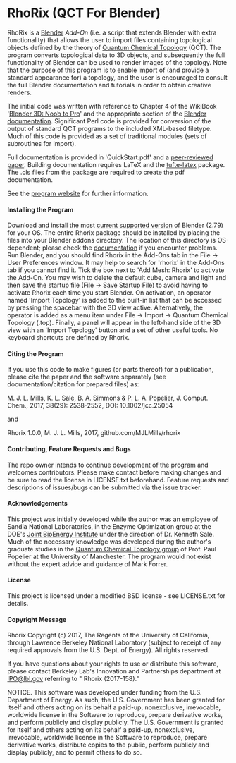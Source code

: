 # RhoRix (QCT For Blender)

RhoRix is a [Blender](http://www.blender.org) *Add-On* (i.e. a script that extends Blender with extra functionality) that allows the user to import files containing topological objects defined by the theory of [Quantum Chemical Topology](http://www.chemistry.mcmaster.ca/bader/) (QCT). The program converts topological data to 3D objects, and subsequently the full functionality of Blender can be used to render images of the topology. Note that the purpose of this program is to enable import of (and provide a standard appearance for) a topology, and the user is encouraged to consult the full Blender documentation and tutorials in order to obtain creative renders.

The initial code was written with reference to Chapter 4 of the WikiBook '[Blender 3D: Noob to Pro](http://en.wikibooks.org/wiki/Blender_3D:_Noob_to_Pro#Table_of_Contents/)' and the appropriate section of the [Blender documentation](https://docs.blender.org/api/2.79/).
Significant Perl code is provided for conversion of the output of standard QCT programs to the included XML-based filetype. Much of this code is provided as a set of traditional modules (sets of subroutines for import).

Full documentation is provided in 'QuickStart.pdf' and a [peer-reviewed paper](https://www.researchgate.net/publication/319407440_Rhorix_An_interface_between_quantum_chemical_topology_and_the_3D_graphics_program_f). Building documentation requires LaTeX and the [tufte-latex](https://github.com/Tufte-LaTeX/tufte-latex) package. The .cls files from the package are required to create the pdf documentation.

See the [program website](http://www.mjohnmills.com/rhorix) for further information.

#### Installing the Program

Download and install the most [current supported version](https://www.blender.org/download/) of Blender (2.79) for your OS.
The entire Rhorix package should be installed by placing the files into your Blender addons directory.
The location of this directory is OS-dependent; please check the [documentation](https://docs.blender.org/manual/en/dev/getting_started/installing/configuration/directories.html) if you encounter problems.
Run Blender, and you should find  Rhorix in the Add-Ons tab in the File -> User Preferences window.
It may help to search for 'rhorix' in the Add-Ons tab if you cannot find it.
Tick the box next to 'Add Mesh: Rhorix' to activate the Add-On.
You may wish to delete the default cube, camera and light and then save the startup file (File -> Save Startup File) to avoid having to activate Rhorix each time you start Blender.
On activation, an operator named 'Import Topology' is added to the built-in list that can be accessed by pressing the spacebar with the 3D view active. 
Alternatively, the operator is added as a menu item under File -> Import -> Quantum Chemical Topology (.top). 
Finally, a panel will appear in the left-hand side of the 3D view with an 'Import Topology' button and a set of other useful tools.
No keyboard shortcuts are defined by Rhorix.

#### Citing the Program

If you use this code to make figures (or parts thereof) for a publication, please cite the paper and the software separately (see documentation/citation for prepared files) as:

M. J. L. Mills, K. L. Sale, B. A. Simmons & P. L. A. Popelier, J. Comput. Chem., 2017, 38(29): 2538-2552, DOI: 10.1002/jcc.25054

and

Rhorix 1.0.0, M. J. L. Mills, 2017, github.com/MJLMills/rhorix

#### Contributing, Feature Requests and Bugs

The repo owner intends to continue development of the program and welcomes contributors. Please make contact before making changes and be sure to read the license in LICENSE.txt beforehand. Feature requests and descriptions of issues/bugs can be submitted via the issue tracker.

#### Acknowledgements

This project was initially developed while the author was an employee of Sandia National Laboratories, in the Enzyme Optimization group at the DOE's [Joint BioEnergy Institute](https://www.jbei.org/) under the direction of Dr. Kenneth Sale. Much of the necessary knowledge was developed during the author's graduate studies in the [Quantum Chemical Topology group](http://www.qct.manchester.ac.uk/) of Prof. Paul Popelier at the University of Manchester. The program would not exist without the expert advice and guidance of Mark Forrer.

#### License

This project is licensed under a modified BSD license - see LICENSE.txt for details.

#### Copyright Message

Rhorix Copyright (c) 2017, The Regents of the University of California, through Lawrence Berkeley National Laboratory (subject to receipt of any required approvals from the U.S. Dept. of Energy).  All rights reserved.
 
If you have questions about your rights to use or distribute this software, please contact Berkeley Lab's Innovation and Partnerships department at IPO@lbl.gov referring to " Rhorix (2017-158)."
 
NOTICE.  This software was developed under funding from the U.S. Department of Energy.  As such, the U.S. Government has been granted for itself and others acting on its behalf a paid-up, nonexclusive, irrevocable, worldwide license in the Software to reproduce, prepare derivative works, and perform publicly and display publicly. The U.S. Government is granted for itself and others acting on its behalf a paid-up, nonexclusive, irrevocable, worldwide license in the Software to reproduce, prepare derivative works, distribute copies to the public, perform publicly and display publicly, and to permit others to do so.
